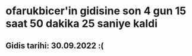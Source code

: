 # ofarukbicer'in gidisine son 4 gun 15 saat 50 dakika 25 saniye kaldi

## Gidis tarihi: 30.09.2022 :(